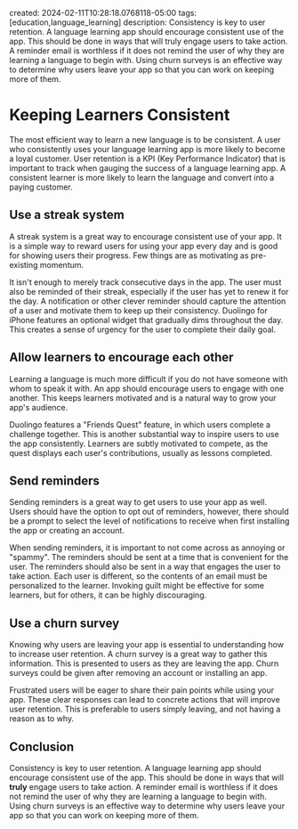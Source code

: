 created: 2024-02-11T10:28:18.0768118-05:00
tags: [education,language_learning]
description: Consistency is key to user retention. A language learning app should encourage consistent use of the app. This should be done in ways that will truly engage users to take action. A reminder email is worthless if it does not remind the user of why they are learning a language to begin with. Using churn surveys is an effective way to determine why users leave your app so that you can work on keeping more of them.

# Keeping Learners Consistent

The most efficient way to learn a new language is to be consistent. A user who consistently uses your language learning app is more likely to become a loyal customer. User retention is a KPI (Key Performance Indicator) that is important to track when gauging the success of a language learning app. A consistent learner is more likely to learn the language and convert into a paying customer.

## Use a streak system
A streak system is a great way to encourage consistent use of your app. It is a simple way to reward users for using your app every day and is good for showing users their progress. Few things are as motivating as pre-existing momentum.

It isn't enough to merely track consecutive days in the app. The user must also be reminded of their streak, especially if the user has yet to renew it for the day. A notification or other clever reminder should capture the attention of a user and motivate them to keep up their consistency. Duolingo for iPhone features an optional widget that gradually dims throughout the day. This creates a sense of urgency for the user to complete their daily goal.

## Allow learners to encourage each other
Learning a language is much more difficult if you do not have someone with whom to speak it with. An app should encourage users to engage with one another. This keeps learners motivated and is a natural way to grow your app's audience.

Duolingo features a "Friends Quest" feature, in which users complete a challenge together. This is another substantial way to inspire users to use the app consistently. Learners are subtly motivated to compete, as the quest displays each user's contributions, usually as lessons completed.

## Send reminders
Sending reminders is a great way to get users to use your app as well. Users should have the option to opt out of reminders, however, there should be a prompt to select the level of notifications to receive when first installing the app or creating an account.

When sending reminders, it is important to not come across as annoying or "spammy". The reminders should be sent at a time that is convenient for the user. The reminders should also be sent in a way that engages the user to take action. Each user is different, so the contents of an email must be personalized to the learner. Invoking guilt might be effective for some learners, but for others, it can be highly discouraging.

## Use a churn survey
Knowing why users are leaving your app is essential to understanding how to increase user retention. A churn survey is a great way to gather this information. This is presented to users as they are leaving the app. Churn surveys could be given after removing an account or installing an app.

Frustrated users will be eager to share their pain points while using your app. These clear responses can lead to concrete actions that will improve user retention. This is preferable to users simply leaving, and not having a reason as to why.

## Conclusion
Consistency is key to user retention. A language learning app should encourage consistent use of the app. This should be done in ways that will **truly** engage users to take action. A reminder email is worthless if it does not remind the user of why they are learning a language to begin with. Using churn surveys is an effective way to determine why users leave your app so that you can work on keeping more of them.
